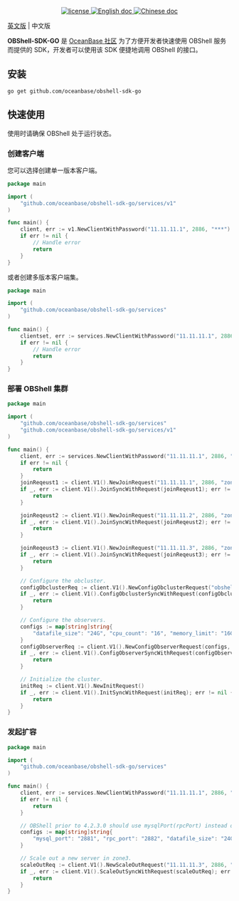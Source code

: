 <p align="center">
    <a href="https://github.com/oceanbase/oceanbase/blob/master/LICENSE">
        <img alt="license" src="https://img.shields.io/badge/license-Apache--2.0-blue" />
    </a>
    <a href="https://en.oceanbase.com/docs/oceanbase-database">
        <img alt="English doc" src="https://img.shields.io/badge/docs-English-blue" />
    </a>
    <a href="https://www.oceanbase.com/docs/oceanbase-database-cn">
        <img alt="Chinese doc" src="https://img.shields.io/badge/文档-简体中文-blue" />
    </a>
</p>

[英文版](README.md) | 中文版

**OBShell-SDK-GO** 是 [OceanBase 社区](https://open.oceanbase.com/) 为了方便开发者快速使用 OBShell 服务而提供的 SDK，开发者可以使用该 SDK 便捷地调用 OBShell 的接口。

## 安装
```shell
go get github.com/oceanbase/obshell-sdk-go
```

## 快速使用
使用时请确保 OBShell 处于运行状态。
### 创建客户端
您可以选择创建单一版本客户端。
``` GO
package main

import (
	"github.com/oceanbase/obshell-sdk-go/services/v1"
)

func main() {
	client, err := v1.NewClientWithPassword("11.11.11.1", 2886, "***")
	if err != nil {
        // Handle error
		return
	}
}
```
或者创建多版本客户端集。
``` GO
package main

import (
	"github.com/oceanbase/obshell-sdk-go/services"
)

func main() {
	clientset, err := services.NewClientWithPassword("11.11.11.1", 2886, "****")
	if err != nil {
        // Handle error
		return
	}
}
```
### 部署 OBShell 集群
``` GO
package main

import (
	"github.com/oceanbase/obshell-sdk-go/services"
	"github.com/oceanbase/obshell-sdk-go/services/v1"
)

func main() {
	client, err := services.NewClientWithPassword("11.11.11.1", 2886, "****")
	if err != nil {
		return
	}
	joinReqeust1 := client.V1().NewJoinRequest("11.11.11.1", 2886, "zone1")
	if _, err := client.V1().JoinSyncWithRequest(joinReqeust1); err != nil {
		return
	}

	joinReqeust2 := client.V1().NewJoinRequest("11.11.11.2", 2886, "zone2")
	if _, err := client.V1().JoinSyncWithRequest(joinReqeust2); err != nil {
		return
	}

	joinReqeust3 := client.V1().NewJoinRequest("11.11.11.3", 2886, "zone3")
	if _, err := client.V1().JoinSyncWithRequest(joinReqeust3); err != nil {
		return
	}

	// Configure the obcluster.
	configObclusterReq := client.V1().NewConfigObclusterRequest("obshell-sdk-test", 12358).SetRootPwd("****")
	if _, err := client.V1().ConfigObclusterSyncWithRequest(configObclusterReq); err != nil {
		return
	}

	// Configure the observers.
	configs := map[string]string{
		"datafile_size": "24G", "cpu_count": "16", "memory_limit": "16G", "system_memory": "8G", "log_disk_size": "24G",
	}
	configObserverReq := client.V1().NewConfigObserverRequest(configs, v1.SCOPE_GLOBAL)
	if _, err := client.V1().ConfigObserverSyncWithRequest(configObserverReq); err != nil {
		return
	}

	// Initialize the cluster.
	initReq := client.V1().NewInitRequest()
	if _, err := client.V1().InitSyncWithRequest(initReq); err != nil {
		return
	}
}
```
### 发起扩容
``` GO
package main

import (
	"github.com/oceanbase/obshell-sdk-go/services"
)

func main() {
	client, err := services.NewClientWithPassword("11.11.11.1", 2886, "****")
	if err != nil {
		return
	}

	// OBShell prior to 4.2.3.0 should use mysqlPort(rpcPort) instead of mysql_port(rpc_port).
	configs := map[string]string{
		"mysql_port": "2881", "rpc_port": "2882", "datafile_size": "24G", "cpu_count": "16", "memory_limit": "16G", "system_memory": "8G", "log_disk_size": "24G",
	}

	// Scale out a new server in zone3.
	scaleOutReq := client.V1().NewScaleOutRequest("11.11.11.3", 2886, "zone3", configs)
	if _, err := client.V1().ScaleOutSyncWithRequest(scaleOutReq); err != nil {
		return
	}
}
```
